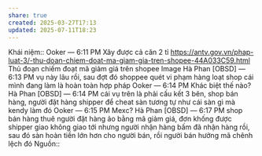 ```yaml
---
share: true
created: 2025-03-27T17:13
updated: 2025-07-11T18:23
---
```

Khái niệm:: 
Ooker — 6:11 PM
Xây được cả căn 2 tỉ https://antv.gov.vn/phap-luat-3/-thu-doan-chiem-doat-ma-giam-gia-tren-shopee-44A033C59.html 
Thủ đoạn chiếm đoạt mã giảm giá trên shopee
Image
Hà Phan
[OBSD]
 — 6:13 PM
vụ này lâu rồi, sau đợt đó shoppee quét vi phạm hàng loạt shop
cái mình đang làm là hoàn toàn hợp pháp
Ooker — 6:14 PM
Khác biệt thế nào?
Hà Phan
[OBSD]
 — 6:14 PM
cái vụ trên là phải cấu kết 3 bên, shop bán hàng, người đặt hàng shipper để cheat sàn
tương tự như cái sàn gì mà kendy làm đó
Ooker — 6:15 PM
Mexc?
Hà Phan
[OBSD]
 — 6:17 PM
shop bán hàng thuê người đặt hàng ảo bằng mã giảm giá, đơn khống được shipper giao không giao tới nhưng người nhận hàng bấm đã nhận hàng rồi, sau đó sàn hoàn tiền lớn hơn cho người bán, rồi người bán hưởng mã chênh lệch đó
Nguồn:: 
